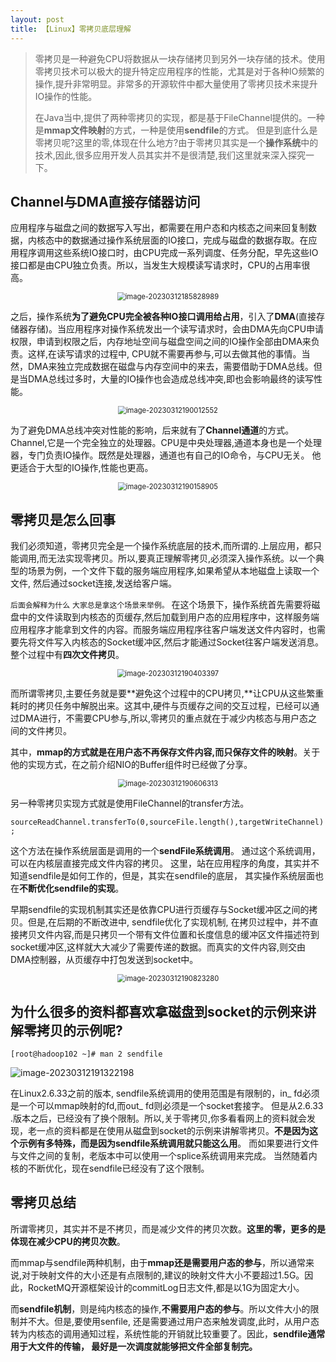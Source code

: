 ```yaml
---
layout: post
title: 【Linux】零拷贝底层理解
---
```


> 零拷贝是一种避免CPU将数据从一块存储拷贝到另外一块存储的技术。使用零拷贝技术可以极大的提升特定应用程序的性能，尤其是对于各种IO频繁的操作,提升非常明显。非常多的开源软件中都大量使用了零拷贝技术来提升IO操作的性能。
>
> 在Java当中,提供了两种零拷贝的实现，都是基于FileChannel提供的。一种是**mmap文件映射**的方式，一种是使用**sendfile**的方式。 但是到底什么是零拷贝呢?这里的零,体现在什么地方?由于零拷贝其实是一个**操作系统**中的技术,因此,很多应用开发人员其实并不是很清楚,我们这里就来深入探究一下。



## Channel与DMA直接存储器访问

应用程序与磁盘之间的数据写入写出，都需要在用户态和内核态之间来回复制数据，内核态中的数据通过操作系统层面的IO接口，完成与磁盘的数据存取。在应用程序调用这些系统IO接口时，由CPU完成一系列调度、任务分配，早先这些IO接口都是由CPU独立负责。所以，当发生大规模读写请求时，CPU的占用率很高。

<div align="center">
<img src="../assets/Redis.assets/image-20230312185828989.png" alt="image-20230312185828989" style="zoom:80%;" />
</div>

之后，操作系统**为了避免CPU完全被各种IO接口调用给占用**，引入了**DMA**(直接存储器存储)。当应用程序对操作系统发出一个读写请求时，会由DMA先向CPU申请权限，申请到权限之后，内存地址空间与磁盘空间之间的IO操作全部由DMA来负责。这样,在读写请求的过程中, CPU就不需要再参与,可以去做其他的事情。当然，DMA来独立完成数据在磁盘与内存空间中的来去，需要借助于DMA总线。但是当DMA总线过多时，大量的IO操作也会造成总线冲突,即也会影响最终的读写性能。
<div align="center">
<img src="../assets/Redis.assets/image-20230312190012552.png" alt="image-20230312190012552" style="zoom:80%;" />
</div>

为了避免DMA总线冲突对性能的影响，后来就有了**Channel通道**的方式。Channel,它是一个完全独立的处理器。CPU是中央处理器,通道本身也是一个处理器，专门负责IO操作。既然是处理器，通道也有自己的IO命令，与CPU无关。 他更适合于大型的IO操作,性能也更高。
<div align="center">
<img src="../assets/Redis.assets/image-20230312190158905.png" alt="image-20230312190158905" style="zoom:80%;" />
</div>

## 零拷贝是怎么回事

我们必须知道，零拷贝完全是一个操作系统底层的技术,而所谓的.上层应用，都只能调用,而无法实现零拷贝。所以,要真正理解零拷贝,必须深入操作系统。以一个典型的场景为例，一个文件下载的服务端应用程序,如果希望从本地磁盘上读取一个文件, 然后通过socket连接,发送给客户端。

`后面会解释为什么`
`大家总是拿这个场景来举例。`
在这个场景下，操作系统首先需要将磁盘中的文件读取到内核态的页缓存,然后加载到用户态的应用程序中，这样服务端应用程序才能拿到文件的内容。而服务端应用程序往客户端发送文件内容时，也需要先将文件写入内核态的Socket缓冲区,然后才能通过Socket往客户端发送消息。整个过程中有**四次文件拷贝**。

<div align="center">
<img src="../assets/Redis.assets/image-20230312190403397.png" alt="image-20230312190403397" style="zoom:80%;" />
</div>

而所谓零拷贝,主要任务就是要**避免这个过程中的CPU拷贝,**让CPU从这些繁重耗时的拷贝任务中解脱出来。这其中,硬件与页缓存之间的交互过程，已经可以通过DMA进行，不需要CPU参与,所以,零拷贝的重点就在于减少内核态与用户态之间的文件拷贝。

其中，**mmap的方式就是在用户态不再保存文件内容,而只保存文件的映射**。关于他的实现方式，在之前介绍NIO的Buffer组件时已经做了分享。
<div align="center">
<img src="../assets/Redis.assets/image-20230312190606313.png" alt="image-20230312190606313" style="zoom:80%;" />
</div>

另一种零拷贝实现方式就是使用FileChannel的transfer方法。

`sourceReadChannel.transferTo(0,sourceFile.length(),targetWriteChannel);`

这个方法在操作系统层面是调用的一个**sendFile系统调用**。 通过这个系统调用，可以在内核层直接完成文件内容的拷贝。
这里，站在应用程序的角度，其实并不知道sendfile是如何工作的，但是，其实在sendfile的底层， 其实操作系统层面也在**不断优化sendfile的实现**。

早期sendfile的实现机制其实还是依靠CPU进行页缓存与Socket缓冲区之间的拷贝。但是,在后期的不断改进中, sendfile优化了实现机制, 在拷贝过程中，并不直接拷贝文件内容,而是只拷贝一个带有文件位置和长度信息的缓冲区文件描述符到socket缓冲区,这样就大大减少了需要传递的数据。而真实的文件内容,则交由DMA控制器，从页缓存中打包发送到socket中。
<div align="center">
<img src="../assets/Redis.assets/image-20230312190823280.png" alt="image-20230312190823280" style="zoom:80%;" />
</div>

## 为什么很多的资料都喜欢拿磁盘到socket的示例来讲解零拷贝的示例呢?

```shell
[root@hadoop102 ~]# man 2 sendfile
```

![image-20230312191322198](../assets/Redis.assets/image-20230312191322198.png)

在Linux2.6.33之前的版本, sendfile系统调用的使用范围是有限制的，in_ fd必须是一个可以mmap映射的fd,而out_ fd则必须是一个socket套接字。 但是从2.6.33 .版本之后，已经没有了换个限制。所以,关于零拷贝,你多看看网上的资料就会发现，老一点的资料都是在使用从磁盘到socket的示例来讲解零拷贝。**不是因为这个示例有多特殊，而是因为sendfile系统调用就只能这么用**。 而如果要进行文件与文件之间的复制，老版本中可以使用一个splice系统调用来完成。 当然随着内核的不断优化，现在sendfile已经没有了这个限制。

## 零拷贝总结

所谓零拷贝，其实并不是不拷贝，而是减少文件的拷贝次数。**这里的零，更多的是体现在减少CPU的拷贝次数**。

而mmap与sendfile两种机制，由于**mmap还是需要用户态的参与**，所以通常来说,对于映射文件的大小还是有点限制的,建议的映射文件大小不要超过1.5G。因此，RocketMQ开源框架设计的commitLog日志文件,都是以1G为固定大小。

而**sendfile机制**，则是纯内核态的操作,**不需要用户态的参与**。所以文件大小的限制并不大。但是,要使用senfile, 还是需要通过用户态来触发调度,此时，从用户态转为内核态的调用通知过程，系统性能的开销就比较重要了。因此，**sendfile通常用于大文件的传输， 最好是一次调度就能够把文件全部复制完。**